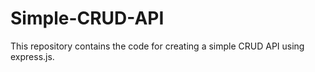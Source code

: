 # Simple-CRUD-API
This repository contains the code for creating a simple CRUD API using express.js.
